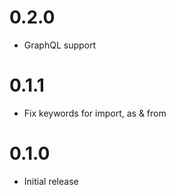 # 0.2.0

- GraphQL support

# 0.1.1

- Fix keywords for import, as & from

# 0.1.0

- Initial release
